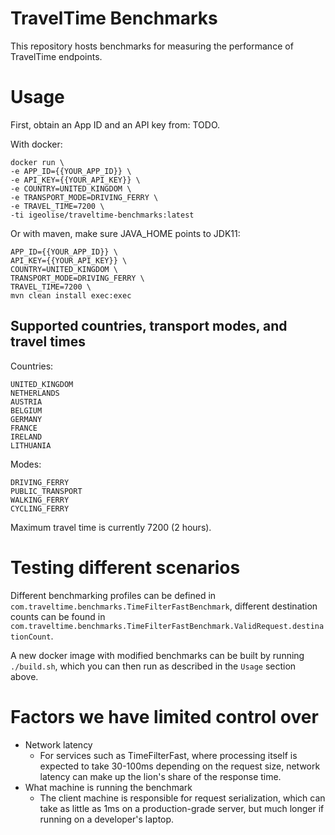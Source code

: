 # TravelTime Benchmarks

This repository hosts benchmarks for measuring the performance of TravelTime endpoints.

# Usage

First, obtain an App ID and an API key from: TODO.

With docker:

```
docker run \
-e APP_ID={{YOUR_APP_ID}} \
-e API_KEY={{YOUR_API_KEY}} \
-e COUNTRY=UNITED_KINGDOM \
-e TRANSPORT_MODE=DRIVING_FERRY \
-e TRAVEL_TIME=7200 \
-ti igeolise/traveltime-benchmarks:latest
```

Or with maven, make sure JAVA_HOME points to JDK11:

```
APP_ID={{YOUR_APP_ID}} \
API_KEY={{YOUR_API_KEY}} \
COUNTRY=UNITED_KINGDOM \
TRANSPORT_MODE=DRIVING_FERRY \
TRAVEL_TIME=7200 \
mvn clean install exec:exec
```

## Supported countries, transport modes, and travel times
Countries:
```
UNITED_KINGDOM 
NETHERLANDS
AUSTRIA
BELGIUM
GERMANY
FRANCE
IRELAND
LITHUANIA
```
Modes:
```
DRIVING_FERRY
PUBLIC_TRANSPORT
WALKING_FERRY
CYCLING_FERRY
```

Maximum travel time is currently 7200 (2 hours).

# Testing different scenarios

Different benchmarking profiles can be defined in `com.traveltime.benchmarks.TimeFilterFastBenchmark`, different destination counts can be found in `com.traveltime.benchmarks.TimeFilterFastBenchmark.ValidRequest.destinationCount`. 

A new docker image with modified benchmarks can be built by running `./build.sh`, which you can then run as described in the `Usage` section above. 

# Factors we have limited control over

* Network latency
  * For services such as TimeFilterFast, where processing itself is expected to take 30-100ms depending on the request size, network latency can make up the lion's share of the response time.
* What machine is running the benchmark
  * The client machine is responsible for request serialization, which can take as little as 1ms on a production-grade server, but much longer if running on a developer's laptop. 